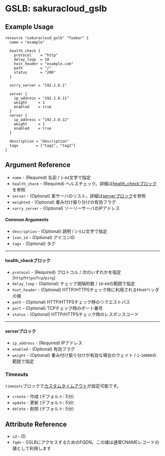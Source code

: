 # GSLB: sakuracloud_gslb

## Example Usage

```hcl
resource "sakuracloud_gslb" "foobar" {
  name = "example"

  health_check {
    protocol    = "http"
    delay_loop  = 10
    host_header = "example.com"
    path        = "/"
    status      = "200"
  }

  sorry_server = "192.2.0.1"

  server {
    ip_address = "192.2.0.11"
    weight     = 1
    enabled    = true
  }
  server {
    ip_address = "192.2.0.12"
    weight     = 1
    enabled    = true
  }

  description = "description"
  tags        = ["tag1", "tag2"]
}
```

## Argument Reference

* `name` - (Required) 名前 / `1`-`64`文字で指定
* `health_check` - (Required) ヘルスチェック。詳細は[health_checkブロック](#health_check)を参照
* `server` - (Optional) 実サーバのリスト。詳細は[serverブロック](#server)を参照
* `weighted` - (Optional) 重み付け振り分けの有効フラグ
* `sorry_server` - (Optional) ソーリーサーバのIPアドレス

#### Common Arguments

* `description` - (Optional) 説明 / `1`-`512`文字で指定
* `icon_id` - (Optional) アイコンID
* `tags` - (Optional) タグ

---

#### health_checkブロック

* `protocol` - (Required) プロトコル / 次のいずれかを指定 [`http`/`https`/`tcp`/`ping`]
* `delay_loop` - (Optional) チェック間隔秒数 / `10`-`60`の範囲で指定
* `host_header` - (Optional) HTTP/HTTPSチェック時に利用されるHostヘッダの値
* `path` - (Optional) HTTP/HTTPSチェック時のリクエストパス
* `port` - (Optional) TCPチェック時のポート番号
* `status` - (Optional) HTTP/HTTPSチェック時のレスポンスコード

---

#### serverブロック

* `ip_address` - (Required) IPアドレス
* `enabled` - (Optional) 有効フラグ
* `weight` - (Optional) 重み付け振り分けが有効な場合のウェイト / `1`-`10000`の範囲で指定


### Timeouts

`timeouts`ブロックで[カスタムタイムアウト](https://www.terraform.io/docs/configuration/resources.html#operation-timeouts)が設定可能です。  

* `create` - 作成 (デフォルト: 5分)
* `update` - 更新 (デフォルト: 5分)
* `delete` - 削除 (デフォルト: 5分)

## Attribute Reference

* `id` - ID
* `fqdn` - GSLBにアクセスするためのFQDN。この値は通常CNAMEレコードの値として利用します

